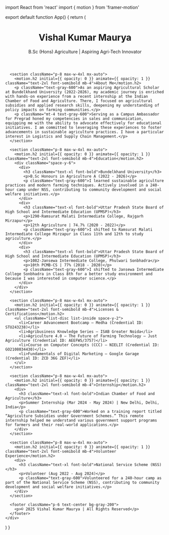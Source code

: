 import React from 'react'
import { motion } from 'framer-motion'

export default function App() {
  return (
    <div className="bg-gray-50 text-gray-900 font-sans">
      <header className="p-8 text-center bg-gradient-to-r from-green-400 to-blue-500 text-white">
        <h1 className="text-4xl font-bold mb-2">Vishal Kumar Maurya</h1>
        <p className="text-lg">B.Sc (Hons) Agriculture | Aspiring Agri-Tech Innovator</p>
      </header>

      <section className="p-8 max-w-4xl mx-auto">
        <motion.h2 initial={{ opacity: 0 }} animate={{ opacity: 1 }} className="text-2xl font-semibold mb-4">About Me</motion.h2>
        <p className="text-gray-600">As an aspiring Agricultural Scholar at Bundelkhand University (2022-2026), my academic journey is enriched with hands-on experience from a recent internship at the Indian Chamber of Food and Agriculture. There, I focused on agricultural subsidies and applied research skills, deepening my understanding of policy impacts on farming communities.</p>
        <p className="mt-4 text-gray-600">Serving as a Campus Ambassador for Pregrad honed my competencies in sales and communication, equipping me with the ability to advocate effectively for educational initiatives. I am committed to leveraging these experiences to foster advancements in sustainable agriculture practices. I have a particular interest in Logistics and Supply Chain Management.</p>
      </section>

      <section className="p-8 max-w-4xl mx-auto">
        <motion.h2 initial={{ opacity: 0 }} animate={{ opacity: 1 }} className="text-2xl font-semibold mb-4">Education</motion.h2>
        <div className="space-y-6">
          <div>
            <h3 className="text-xl font-bold">Bundelkhand University</h3>
            <p>B.Sc Honours in Agriculture A (2022 - 2026)</p>
            <p className="text-gray-600">I learned sustainable agriculture practices and modern farming techniques. Actively involved in a 240-hour camp under NSS, contributing to community development and social welfare initiatives.</p>
          </div>
          <div>
            <h3 className="text-xl font-bold">Uttar Pradesh State Board of High School and Intermediate Education (UPMSP)</h3>
            <p>1290-Ramsurat Malati Intermediate College, Rajgarh Mirzapur</p>
            <p>12th Agriculture | 74.7% (2020 - 2022)</p>
            <p className="text-gray-600">I shifted to Ramsurat Malati Intermediate College Mirzapur in Class 11th and 12th to study agriculture.</p>
          </div>
          <div>
            <h3 className="text-xl font-bold">Uttar Pradesh State Board of High School and Intermediate Education (UPMSP)</h3>
            <p>1082-Jansewa Intermediate College, Phulwari Sonbhadra</p>
            <p>10th PCMB-CS | 77% (2018 - 2020)</p>
            <p className="text-gray-600">I shifted to Jansewa Intermediate College Sonbhadra in Class 8th for a better study environment and because I was interested in computer science.</p>
          </div>
        </div>
      </section>

      <section className="p-8 max-w-4xl mx-auto">
        <motion.h2 initial={{ opacity: 0 }} animate={{ opacity: 1 }} className="text-2xl font-semibold mb-4">Licenses & Certifications</motion.h2>
        <ul className="list-disc list-inside space-y-2">
          <li>Career Advancement Bootcamp – Medha (Credential ID: STU243238)</li>
          <li>Agribusiness Knowledge Series – ISAB Greater Noida</li>
          <li>Agriculture 4.0 – The Future of Farming Technology – Just Agriculture (Credential ID: AEEFWS/3757)</li>
          <li>Course on Computer Concepts (CCC) – NIELIT (Credential ID: GO2108034430)</li>
          <li>Fundamentals of Digital Marketing – Google Garage (Credential ID: ZCD 36G ZEF)</li>
        </ul>
      </section>

      <section className="p-8 max-w-4xl mx-auto">
        <motion.h2 initial={{ opacity: 0 }} animate={{ opacity: 1 }} className="text-2xl font-semibold mb-4">Internship</motion.h2>
        <div>
          <h3 className="text-xl font-bold">Indian Chamber of Food and Agriculture</h3>
          <p>Summer Internship (Mar 2024 - May 2024) | New Delhi, Delhi, India</p>
          <p className="text-gray-600">Worked on a training report titled “Agriculture Subsidies under Government Schemes.” This remote internship helped me understand various government support programs for farmers and their real-world applications.</p>
        </div>
      </section>

      <section className="p-8 max-w-4xl mx-auto">
        <motion.h2 initial={{ opacity: 0 }} animate={{ opacity: 1 }} className="text-2xl font-semibold mb-4">Volunteer Experience</motion.h2>
        <div>
          <h3 className="text-xl font-bold">National Service Scheme (NSS)</h3>
          <p>Volunteer (Aug 2022 - Aug 2024)</p>
          <p className="text-gray-600">Volunteered for a 240-hour camp as part of the National Service Scheme (NSS), contributing to community development and social welfare initiatives.</p>
        </div>
      </section>

      <footer className="p-6 text-center bg-gray-200">
        <p>© 2025 Vishal Kumar Maurya | All Rights Reserved</p>
      </footer>
    </div>
  )
}
